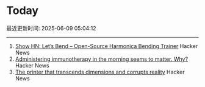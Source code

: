 # Today

最近更新时间: 2025-06-09 05:04:12

--- 
1. [Show HN: Let’s Bend – Open-Source Harmonica Bending Trainer](https://letsbend.de) Hacker News
2. [Administering immunotherapy in the morning seems to matter. Why?](https://www.owlposting.com/p/the-time-of-day-that-immunotherapy) Hacker News
3. [The printer that transcends dimensions and corrupts reality](https://ghuntley.com/ideas/) Hacker News
